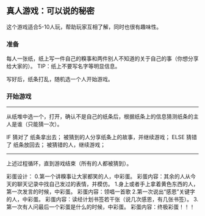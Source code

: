 ## 真人游戏：可以说的秘密
这个游戏适合5-10人玩，帮助玩家互相了解，同时也很有趣味性。

### 准备
每人一张纸，纸上写一件自己的糗事和两件别人不知道的关于自己的事（你想分享给大家的）。
TIP：纸上不要写名字等明显信息。

写好后，纸条打乱，随机选一个人开始游戏。

### 开始游戏

-----------------

从纸堆中选一个，打开，确认不是自己的纸条后，根据纸条上的信息猜测纸条的主人是谁（只能猜一次）。

IF 猜对了
  纸条拿出去；
  被猜到的人分享纸条上的故事，并继续游戏；
ELSE 猜错了
  纸条放回去；
  被猜错的人，继续游戏；

------------------

上述过程循环，直到游戏结束（所有的人都被猜到）。


彩蛋设计：
0.第一个讲糗事让大家都笑的人，中彩蛋。
彩蛋内容：其余的人从今天的聊天记录中找自己发过的表情，并模仿。
1.身上或者手上拿着黄色东西的人，第一次发言的时候，中彩蛋。
彩蛋内容：领唱一首歌
2.第一次说出“感恩”关键字的人，中彩蛋。
彩蛋内容：读经计划书签若干张（说几次感恩，有几张书签）。
3.第一次有人问最后一个彩蛋是什么的时候，中彩蛋。
彩蛋内容：终极彩蛋！！！